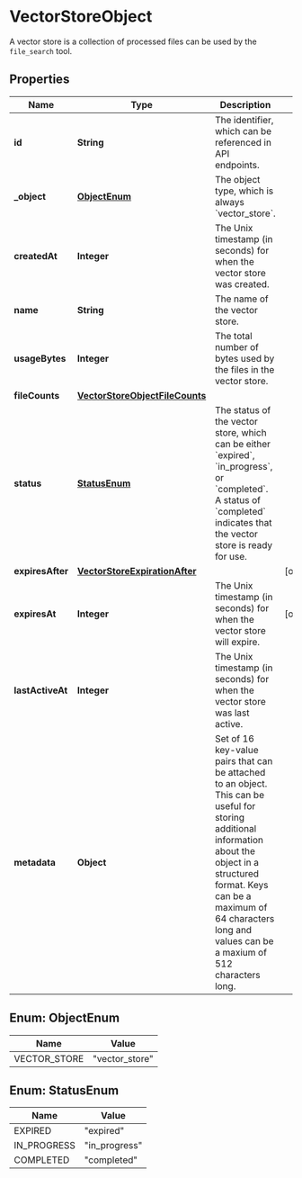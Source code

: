 

# VectorStoreObject

A vector store is a collection of processed files can be used by the `file_search` tool.

## Properties

| Name | Type | Description | Notes |
|------------ | ------------- | ------------- | -------------|
|**id** | **String** | The identifier, which can be referenced in API endpoints. |  |
|**_object** | [**ObjectEnum**](#ObjectEnum) | The object type, which is always &#x60;vector_store&#x60;. |  |
|**createdAt** | **Integer** | The Unix timestamp (in seconds) for when the vector store was created. |  |
|**name** | **String** | The name of the vector store. |  |
|**usageBytes** | **Integer** | The total number of bytes used by the files in the vector store. |  |
|**fileCounts** | [**VectorStoreObjectFileCounts**](VectorStoreObjectFileCounts.md) |  |  |
|**status** | [**StatusEnum**](#StatusEnum) | The status of the vector store, which can be either &#x60;expired&#x60;, &#x60;in_progress&#x60;, or &#x60;completed&#x60;. A status of &#x60;completed&#x60; indicates that the vector store is ready for use. |  |
|**expiresAfter** | [**VectorStoreExpirationAfter**](VectorStoreExpirationAfter.md) |  |  [optional] |
|**expiresAt** | **Integer** | The Unix timestamp (in seconds) for when the vector store will expire. |  [optional] |
|**lastActiveAt** | **Integer** | The Unix timestamp (in seconds) for when the vector store was last active. |  |
|**metadata** | **Object** | Set of 16 key-value pairs that can be attached to an object. This can be useful for storing additional information about the object in a structured format. Keys can be a maximum of 64 characters long and values can be a maxium of 512 characters long.  |  |



## Enum: ObjectEnum

| Name | Value |
|---- | -----|
| VECTOR_STORE | &quot;vector_store&quot; |



## Enum: StatusEnum

| Name | Value |
|---- | -----|
| EXPIRED | &quot;expired&quot; |
| IN_PROGRESS | &quot;in_progress&quot; |
| COMPLETED | &quot;completed&quot; |



